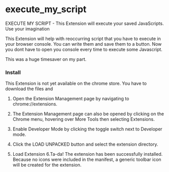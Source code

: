 # execute_my_script
EXECUTE MY SCRIPT - This Extension will execute your saved JavaScripts. Use your imagination

This Extension will help with reoccurring script that you have to execute in your browser console. 
You can write them and save them to a button. Now you dont have to open you console every time to execute some Javascript.

This was a huge timesaver on my part. 

### Install
This Extension is not yet available on the chrome store. You have to download the files and 

1. Open the Extension Management page by navigating to chrome://extensions.
2. The Extension Management page can also be opened by clicking on the Chrome menu, hovering over More Tools then selecting Extensions.

3. Enable Developer Mode by clicking the toggle switch next to Developer mode.
4. Click the LOAD UNPACKED button and select the extension directory.
5. Load Extension
6.Ta-da! The extension has been successfully installed. Because no icons were included in the manifest, a generic toolbar icon will be created for the extension.
